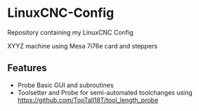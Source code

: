 # LinuxCNC-Config

Repository containing my LinuxCNC Config

XYYZ machine using Mesa 7i76e card and steppers

## Features
- Probe Basic GUI and subroutines
- Toolsetter and Probe for semi-automated toolchanges using https://github.com/TooTall18T/tool_length_probe
